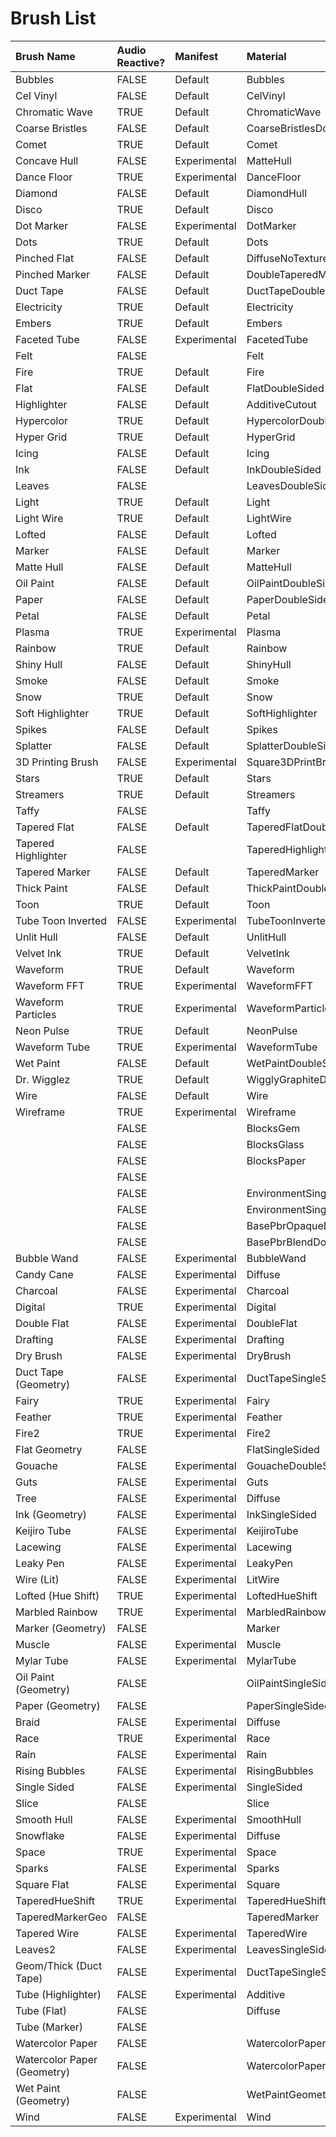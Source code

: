 # Brush List





| Brush Name | Audio Reactive? | Manifest | Material | Shader | Script\(s\) |
| :--- | :--- | :--- | :--- | :--- | :--- |
| Bubbles | FALSE | Default | Bubbles | Particle/Bubbles | GeniusParticlesBrush |
| Cel Vinyl | FALSE | Default | CelVinyl | Special/CelVinyl | QuadStripBrushStretchUV |
| Chromatic Wave | TRUE | Default | ChromaticWave | Visualizer/RainbowTube | TubeBrush |
| Coarse Bristles | FALSE | Default | CoarseBristlesDoubleSided | DiffuseDoubleSided | SprayBrush |
| Comet | TRUE | Default | Comet | Special/Comet | TubeBrush |
| Concave Hull | FALSE | Experimental | MatteHull | DiffuseDoubleSided | ConcaveHullBrush |
| Dance Floor | TRUE | Experimental | DanceFloor | Special/DanceFloor | MidpointPlusLifetimeSprayBrush |
| Diamond | FALSE | Default | DiamondHull | Special/DiamondHull | HullBrush |
| Disco | TRUE | Default | Disco | Disco | TubeBrush |
| Dot Marker | FALSE | Experimental | DotMarker | Special/Unlit | SprayBrush |
| Dots | TRUE | Default | Dots | Visualizer/Dots | GeniusParticlesBrush |
| Pinched Flat | FALSE | Default | DiffuseNoTextureDoubleSided | Special/DiffuseNoTextureDoubleSided | FlatGeometryBrush |
| Pinched Marker | FALSE | Default | DoubleTaperedMarker | Special/DoubleTaperedMarker | FlatGeometryBrush |
| Duct Tape | FALSE | Default | DuctTapeDoubleSided | StandardDoubleSided | QuadStripBrushDistanceUV |
| Electricity | TRUE | Default | Electricity | Special/Electricity | FlatGeometryBrush |
| Embers | TRUE | Default | Embers | Particle/Embers | GeniusParticlesBrush |
| Faceted Tube | FALSE | Experimental | FacetedTube | Special/Faceted | TubeBrush |
| Felt | FALSE |  | Felt | StandardSingleSided | QuadStripBrushStretchUV |
| Fire | TRUE | Default | Fire | Special/Fire | QuadStripBrushStretchUV |
| Flat | FALSE | Default | FlatDoubleSided | DiffuseOpaqueDoubleSided | QuadStripBrushDistanceUV |
| Highlighter | FALSE | Default | AdditiveCutout | Special/AdditiveCutout | QuadStripBrushDistanceUV |
| Hypercolor | TRUE | Default | HypercolorDoubleSided | Special/HypercolorDoubleSided | QuadStripBrushStretchUV |
| Hyper Grid | TRUE | Default | HyperGrid | Special/HyperGrid | MidpointPlusLifetimeSprayBrush |
| Icing | FALSE | Default | Icing | StandardSingleSided | TubeBrush |
| Ink | FALSE | Default | InkDoubleSided | StandardDoubleSided | QuadStripBrushStretchUV |
| Leaves | FALSE |  | LeavesDoubleSided | StandardDoubleSided | SprayBrush |
| Light | TRUE | Default | Light | Bloom | QuadStripBrushStretchUV |
| Light Wire | TRUE | Default | LightWire | Special/LightWire | TubeBrush |
| Lofted | FALSE | Default | Lofted | DiffuseOpaqueSingleSided | TubeBrush |
| Marker | FALSE | Default | Marker | Special/Unlit | QuadStripBrushDistanceUV |
| Matte Hull | FALSE | Default | MatteHull | DiffuseDoubleSided | HullBrush |
| Oil Paint | FALSE | Default | OilPaintDoubleSided | StandardDoubleSided | QuadStripBrushStretchUV |
| Paper | FALSE | Default | PaperDoubleSided | StandardDoubleSided | QuadStripBrushDistanceUV |
| Petal | FALSE | Default | Petal | Special/Petal | TubeBrush |
| Plasma | TRUE | Experimental | Plasma | Special/Plasma | QuadStripBrushDistanceUV |
| Rainbow | TRUE | Default | Rainbow | Special/Rainbow | QuadStripBrushDistanceUV |
| Shiny Hull | FALSE | Default | ShinyHull | StandardDoubleSided | HullBrush |
| Smoke | FALSE | Default | Smoke | Particle/Smoke | GeniusParticlesBrush |
| Snow | TRUE | Default | Snow | Particle/Snow | GeniusParticlesBrush |
| Soft Highlighter | TRUE | Default | SoftHighlighter | Special/SoftHighlighter | QuadStripBrushStretchUV |
| Spikes | FALSE | Default | Spikes | DiffuseOpaqueSingleSided | TubeBrush |
| Splatter | FALSE | Default | SplatterDoubleSided | DiffuseDoubleSided | SprayBrush |
| 3D Printing Brush | FALSE | Experimental | Square3DPrintBrush | FlatLit | Square3DPrintBrush |
| Stars | TRUE | Default | Stars | Particle/Stars | GeniusParticlesBrush |
| Streamers | TRUE | Default | Streamers | Special/Streamers | QuadStripBrushDistanceUV |
| Taffy | FALSE |  | Taffy | Special/Unlit | QuadStripBrushStretchUV |
| Tapered Flat | FALSE | Default | TaperedFlatDoubleSided | DiffuseDoubleSided | QuadStripBrushStretchUV |
| Tapered Highlighter | FALSE |  | TaperedHighlighter | Additive | QuadStripBrushStretchUV |
| Tapered Marker | FALSE | Default | TaperedMarker | Special/Unlit | QuadStripBrushStretchUV |
| Thick Paint | FALSE | Default | ThickPaintDoubleSided | StandardDoubleSided | QuadStripBrushDistanceUV |
| Toon | TRUE | Default | Toon | Special/Toon | TubeBrush |
| Tube Toon Inverted | FALSE | Experimental | TubeToonInverted | Special/TubeToonInverted | TubeBrush |
| Unlit Hull | FALSE | Default | UnlitHull | Special/Unlit | HullBrush |
| Velvet Ink | TRUE | Default | VelvetInk | Special/VelvetInk | QuadStripBrushStretchUV |
| Waveform | TRUE | Default | Waveform | Visualizer/Waveform | QuadStripBrushStretchUV |
| Waveform FFT | TRUE | Experimental | WaveformFFT | Visualizer/WaveformFFT | QuadStripBrushStretchUV |
| Waveform Particles | TRUE | Experimental | WaveformParticles | Visualizer/WaveformParticles | MidpointPlusLifetimeSprayBrush |
| Neon Pulse | TRUE | Default | NeonPulse | Visualizer/WaveformPulse | TubeBrush |
| Waveform Tube | TRUE | Experimental | WaveformTube | Visualizer/WaveformTube | TubeBrush |
| Wet Paint | FALSE | Default | WetPaintDoubleSided | StandardDoubleSided | QuadStripBrushStretchUV |
| Dr. Wigglez | TRUE | Default | WigglyGraphiteDoubleSided | Special/WigglyGraphiteDoubleSided | QuadStripBrushDistanceUV |
| Wire | FALSE | Default | Wire | Special/Unlit | TubeBrush |
| Wireframe | TRUE | Experimental | Wireframe | Special/Wireframe | QuadStripUnitizedUVBrush |
|  | FALSE |  | BlocksGem | Blocks/BlocksGem | BlocksBrushScript |
|  | FALSE |  | BlocksGlass | Blocks/BlocksGlass | BlocksBrushScript |
|  | FALSE |  | BlocksPaper | Blocks/Basic | BlocksBrushScript |
|  | FALSE |  |  |  |  |
|  | FALSE |  | EnvironmentSingleSided | DiffuseOpaqueSingleSided | EnvironmentBrushScript |
|  | FALSE |  | EnvironmentSingleSided | DiffuseOpaqueSingleSided | EnvironmentBrushScript |
|  | FALSE |  | BasePbrOpaqueDoubleSided | Poly/PbrOpaqueDoubleSided | PbrBrushScript |
|  | FALSE |  | BasePbrBlendDoubleSided | Poly/PbrBlendDoubleSided | PbrBrushScript |
| Bubble Wand | FALSE | Experimental | BubbleWand | Special/BubbleWand | TubeBrush |
| Candy Cane | FALSE | Experimental | Diffuse | DiffuseSingleSided | CandyCane |
| Charcoal | FALSE | Experimental | Charcoal | StandardSingleSided | QuadStripBrushDistanceUV |
| Digital | TRUE | Experimental | Digital | Special/Digital | QuadStripBrushDistanceUV |
| Double Flat | FALSE | Experimental | DoubleFlat | DiffuseSingleSided | QuadStripBrushStretchUV |
| Drafting | FALSE | Experimental | Drafting | Special/Drafting | QuadStripBrushStretchUV |
| Dry Brush | FALSE | Experimental | DryBrush | StandardSingleSided | QuadStripBrushStretchUV |
| Duct Tape \(Geometry\) | FALSE | Experimental | DuctTapeSingleSided | StandardSingleSided | FlatGeometryBrush |
| Fairy | TRUE | Experimental | Fairy | Special/Fairy | QuadStripBrushDistanceUV |
| Feather | TRUE | Experimental | Feather | Special/SoftHighlighter | QuadStripBrushStretchUV |
| Fire2 | TRUE | Experimental | Fire2 | Special/Fire2 | QuadStripBrushStretchUV |
| Flat Geometry | FALSE |  | FlatSingleSided | DiffuseOpaqueSingleSided | FlatGeometryBrush |
| Gouache | FALSE | Experimental | GouacheDoubleSided | StandardDoubleSided | QuadStripBrushStretchUV |
| Guts | FALSE | Experimental | Guts | StandardDoubleSided | TubeBrush |
| Tree | FALSE | Experimental | Diffuse | DiffuseSingleSided | HolidayTree |
| Ink \(Geometry\) | FALSE | Experimental | InkSingleSided | StandardSingleSided | FlatGeometryBrush |
| Keijiro Tube | FALSE | Experimental | KeijiroTube | Special/KeijiroTube | TubeBrush |
| Lacewing | FALSE | Experimental | Lacewing | Special/Lacewing | QuadStripBrushDistanceUV |
| Leaky Pen | FALSE | Experimental | LeakyPen | Special/LeakyPen | QuadStripBrushDistanceUV |
| Wire \(Lit\) | FALSE | Experimental | LitWire | StandardSingleSided | TubeBrush |
| Lofted \(Hue Shift\) | TRUE | Experimental | LoftedHueShift | LoftedHueShift | TubeBrush |
| Marbled Rainbow | TRUE | Experimental | MarbledRainbow | Special/MarbledRainbow | QuadStripBrushDistanceUV |
| Marker \(Geometry\) | FALSE |  | Marker | Special/Unlit | FlatGeometryBrush |
| Muscle | FALSE | Experimental | Muscle | StandardDoubleSided | TubeBrush |
| Mylar Tube | FALSE | Experimental | MylarTube | Special/MylarTube | TubeBrush |
| Oil Paint \(Geometry\) | FALSE |  | OilPaintSingleSided | StandardSingleSided | FlatGeometryBrush |
| Paper \(Geometry\) | FALSE |  | PaperSingleSided | StandardSingleSided | FlatGeometryBrush |
| Braid | FALSE | Experimental | Diffuse | DiffuseSingleSided | PlaitBrush |
| Race | TRUE | Experimental | Race | Special/Race | QuadStripBrushDistanceUV |
| Rain | FALSE | Experimental | Rain | Special/Rain | TubeBrush |
| Rising Bubbles | FALSE | Experimental | RisingBubbles | Particle/RisingBubbles | GeniusParticlesBrush |
| Single Sided | FALSE | Experimental | SingleSided | DiffuseSingleSided | QuadStripBrushStretchUV |
| Slice | FALSE |  | Slice | Special/Slice | SliceBrush |
| Smooth Hull | FALSE | Experimental | SmoothHull | StandardDoubleSided | HullBrush |
| Snowflake | FALSE | Experimental | Diffuse | DiffuseSingleSided | SnowflakeBrush |
| Space | TRUE | Experimental | Space | Special/Space | QuadStripBrushDistanceUV |
| Sparks | FALSE | Experimental | Sparks | Special/Sparks | TubeBrush |
| Square Flat | FALSE | Experimental | Square | StandardSingleSided | SquareBrush |
| TaperedHueShift | TRUE | Experimental | TaperedHueShift | Special/TaperedHueShift | QuadStripBrushStretchUV |
| TaperedMarkerGeo | FALSE |  | TaperedMarker | Special/Unlit | FlatGeometryBrush |
| Tapered Wire | FALSE | Experimental | TaperedWire | StandardSingleSided | TubeBrush |
| Leaves2 | FALSE | Experimental | LeavesSingleSided | StandardSingleSided | SprayBrush |
| Geom/Thick \(Duct Tape\) | FALSE | Experimental | DuctTapeSingleSided | StandardSingleSided | ThickGeometryBrush |
| Tube \(Highlighter\) | FALSE | Experimental | Additive | Additive | TubeBrush |
| Tube \(Flat\) | FALSE |  | Diffuse | DiffuseSingleSided | TubeBrush |
| Tube \(Marker\) | FALSE |  |  |  | TubeBrush |
| Watercolor Paper | FALSE |  | WatercolorPaper | StandardSingleSided | QuadStripBrushDistanceUV |
| Watercolor Paper \(Geometry\) | FALSE |  | WatercolorPaperGeometry | StandardSingleSided | FlatGeometryBrush |
| Wet Paint \(Geometry\) | FALSE |  | WetPaintGeometry | StandardSingleSided | FlatGeometryBrush |
| Wind | FALSE | Experimental | Wind | Special/Wind | QuadStripBrushDistanceUV |

